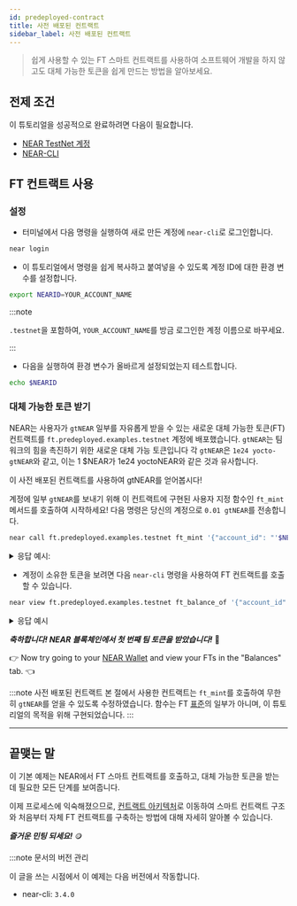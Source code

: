 ```yaml
---
id: predeployed-contract
title: 사전 배포된 컨트랙트
sidebar_label: 사전 배포된 컨트랙트
---
```


> 쉽게 사용할 수 있는 FT 스마트 컨트랙트를 사용하여 소프트웨어 개발을 하지 않고도 대체 가능한 토큰을 쉽게 만드는 방법을 알아보세요.

## 전제 조건

이 튜토리얼을 성공적으로 완료하려면 다음이 필요합니다.

- [NEAR TestNet 계정](/concepts/basics/accounts/creating-accounts)
- [NEAR-CLI](/tools/near-cli#setup)

## FT 컨트랙트 사용

### 설정

- 터미널에서 다음 명령을 실행하여 새로 만든 계정에 `near-cli`로 로그인합니다.

```bash
near login
```

 - 이 튜토리얼에서 명령을 쉽게 복사하고 붙여넣을 수 있도록 계정 ID에 대한 환경 변수를 설정합니다.

```bash
export NEARID=YOUR_ACCOUNT_NAME
```
:::note

`.testnet`을 포함하여, `YOUR_ACCOUNT_NAME`를 방금 로그인한 계정 이름으로 바꾸세요.

:::

- 다음을 실행하여 환경 변수가 올바르게 설정되었는지 테스트합니다.

```bash
echo $NEARID
```

### 대체 가능한 토큰 받기

NEAR는 사용자가 `gtNEAR` 일부를 자유롭게 받을 수 있는 새로운 대체 가능한 토큰(FT) 컨트랙트를 `ft.predeployed.examples.testnet` 계정에 배포했습니다. `gtNEAR`는 팀워크의 힘을 촉진하기 위한 새로운 대체 가능 토큰입니다 각 `gtNEAR`은 `1e24 yocto-gtNEAR`와 같고, 이는 1 $NEAR가 1e24 yoctoNEAR와 같은 것과 유사합니다.

이 사전 배포된 컨트랙트를 사용하여 gtNEAR를 얻어봅시다!

계정에 일부 `gtNEAR`를 보내기 위해 이 컨트랙트에 구현된 사용자 지정 함수인 `ft_mint` 메서드를 호출하여 시작하세요! 다음 명령은 당신의 계정으로 `0.01 gtNEAR`를 전송합니다.

```bash
near call ft.predeployed.examples.testnet ft_mint '{"account_id": "'$NEARID'", "amount": "10000000000000000000000"}' --accountId $NEARID
```

<details>
<summary>응답 예시: </summary>
<p>

```json
Log [ft.predeployed.examples.testnet]: EVENT_JSON:{"standard":"nep141","version":"1.0.0","event":"ft_mint","data":[{"owner_id":"benjiman.testnet","amount":"10000000000000000000000","memo":"FTs Minted"}]}
Transaction Id Fhqa8YDLKxnxM9jjHCPN4hn1w1RKESYrav3kwDjhWWUu
To see the transaction in the transaction explorer, please open this url in your browser
https://explorer.testnet.near.org/transactions/Fhqa8YDLKxnxM9jjHCPN4hn1w1RKESYrav3kwDjhWWUu
''
```

</p>
</details>

- 계정이 소유한 토큰을 보려면 다음 `near-cli` 명령을 사용하여 FT 컨트랙트를 호출할 수 있습니다.

```bash
near view ft.predeployed.examples.testnet ft_balance_of '{"account_id": "'$NEARID'"}'
```

<details>
<summary>응답 예시 </summary>
<p>

```json
'2250000000000000000000'
```

</p>
</details>

***축하합니다! NEAR 블록체인에서 첫 번째 팀 토큰을 받았습니다!*** 🎉

👉 Now try going to your [NEAR Wallet](https://testnet.mynearwallet.com) and view your FTs in the "Balances" tab. 👈

:::note 사전 배포된 컨트랙트
본 절에서 사용한 컨트랙트는 `ft_mint`를 호출하여 무한히 `gtNEAR`를 얻을 수 있도록 수정하였습니다. 함수는 FT [표준](https://nomicon.io/Standards/Tokens/FungibleToken/Core)의 일부가 아니며, 이 튜토리얼의 목적을 위해 구현되었습니다.
:::

---

## 끝맺는 말

이 기본 예제는 NEAR에서 FT 스마트 컨트랙트를 호출하고, 대체 가능한 토큰을 받는 데 필요한 모든 단계를 보여줍니다.

이제 프로세스에 익숙해졌으므로, [컨트랙트 아키텍처](/tutorials/fts/skeleton)로 이동하여 스마트 컨트랙트 구조와 처음부터 자체 FT 컨트랙트를 구축하는 방법에 대해 자세히 알아볼 수 있습니다.

***즐거운 민팅 되세요!*** 🪙

:::note 문서의 버전 관리

이 글을 쓰는 시점에서 이 예제는 다음 버전에서 작동합니다.

- near-cli: `3.4.0`
